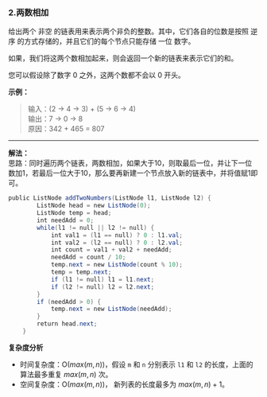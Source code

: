 ### 2.两数相加

给出两个 非空 的链表用来表示两个非负的整数。其中，它们各自的位数是按照 逆序 的方式存储的，并且它们的每个节点只能存储 一位 数字。

如果，我们将这两个数相加起来，则会返回一个新的链表来表示它们的和。

您可以假设除了数字 0 之外，这两个数都不会以 0 开头。

**示例：**  
>输入：(2 -> 4 -> 3) + (5 -> 6 -> 4)  
>输出：7 -> 0 -> 8  
>原因：342 + 465 = 807  

---

**解法：**  
思路：同时遍历两个链表，两数相加，如果大于10，则取最后一位，并让下一位数加1，若最后一位大于10，那么要再新建一个节点放入新的链表中，并将值赋1即可。  

```Java
public ListNode addTwoNumbers(ListNode l1, ListNode l2) {
        ListNode head = new ListNode(0);
        ListNode temp = head;
        int needAdd = 0;
        while(l1 != null || l2 != null) {
            int val1 = (l1 == null) ? 0 : l1.val;
            int val2 = (l2 == null) ? 0 : l2.val;
            int count = val1 + val2 + needAdd;
            needAdd = count / 10;
            temp.next = new ListNode(count % 10);
            temp = temp.next;
            if (l1 != null) l1 = l1.next;
            if (l2 != null) l2 = l2.next;
        }
        if (needAdd > 0) {
            temp.next = new ListNode(needAdd);
        }
        return head.next;
    }
```

**复杂度分析**  

* 时间复杂度：O($max(m,n)$)，假设 `m` 和 `n` 分别表示 `l1` 和 `l2` 的长度，上面的算法最多重复 $max(m,n)$ 次。  
* 空间复杂度：O($max(m,n)$)， 新列表的长度最多为 $max(m,n)+1$。
